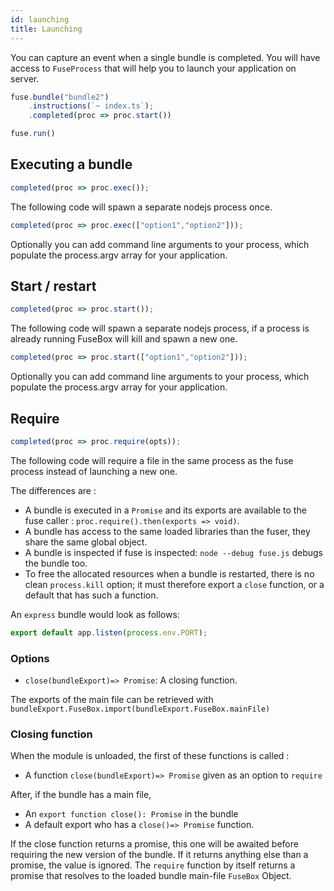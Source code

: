 ```yaml
---
id: launching
title: Launching
---
```


You can capture an event when a single bundle is completed. You will have access
to `FuseProcess` that will help you to launch your application on server.

```js
fuse.bundle("bundle2")
    .instructions(`~ index.ts`);
    .completed(proc => proc.start())

fuse.run()
```

## Executing a bundle

```js
completed(proc => proc.exec());
```

The following code will spawn a separate nodejs process once.

```js
completed(proc => proc.exec(["option1","option2"]));
```

Optionally you can add command line arguments to your process, which populate the process.argv array for your application.

## Start / restart

```js
completed(proc => proc.start());
```

The following code will spawn a separate nodejs process, if a process is already
running FuseBox will kill and spawn a new one.

```js
completed(proc => proc.start(["option1","option2"]));
```

Optionally you can add command line arguments to your process, which populate the process.argv array for your application.

## Require

```js
completed(proc => proc.require(opts));
```

The following code will require a file in the same process as the fuse process
instead of launching a new one.

The differences are :

- A bundle is executed in a `Promise` and its exports are available to the fuse
  caller : `proc.require().then(exports => void)`.
- A bundle has access to the same loaded libraries than the fuser, they share
  the same global object.
- A bundle is inspected if fuse is inspected: `node --debug fuse.js` debugs the
  bundle too.
- To free the allocated resources when a bundle is restarted, there is no clean
  `process.kill` option; it must therefore export a `close` function, or a
  default that has such a function.

An `express` bundle would look as follows:

```js
export default app.listen(process.env.PORT);
```

### Options

- `close(bundleExport)=> Promise`: A closing function.

The exports of the main file can be retrieved with
`bundleExport.FuseBox.import(bundleExport.FuseBox.mainFile)`

### Closing function

When the module is unloaded, the first of these functions is called :

- A function `close(bundleExport)=> Promise` given as an option to `require`

After, if the bundle has a main file,

- An `export function close(): Promise` in the bundle
- A default export who has a `close()=> Promise` function.

If the close function returns a promise, this one will be awaited before
requiring the new version of the bundle. If it returns anything else than a
promise, the value is ignored. The `require` function by itself returns a
promise that resolves to the loaded bundle main-file `FuseBox` Object.
